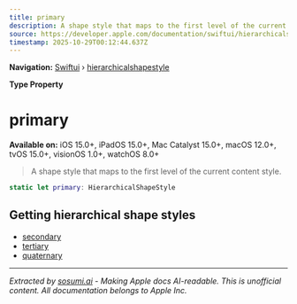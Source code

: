 ```yaml
---
title: primary
description: A shape style that maps to the first level of the current content style.
source: https://developer.apple.com/documentation/swiftui/hierarchicalshapestyle/primary
timestamp: 2025-10-29T00:12:44.637Z
---
```


**Navigation:** [Swiftui](/documentation/swiftui) › [hierarchicalshapestyle](/documentation/swiftui/hierarchicalshapestyle)

**Type Property**

# primary

**Available on:** iOS 15.0+, iPadOS 15.0+, Mac Catalyst 15.0+, macOS 12.0+, tvOS 15.0+, visionOS 1.0+, watchOS 8.0+

> A shape style that maps to the first level of the current content style.

```swift
static let primary: HierarchicalShapeStyle
```

## Getting hierarchical shape styles

- [secondary](/documentation/swiftui/hierarchicalshapestyle/secondary)
- [tertiary](/documentation/swiftui/hierarchicalshapestyle/tertiary)
- [quaternary](/documentation/swiftui/hierarchicalshapestyle/quaternary)

---

*Extracted by [sosumi.ai](https://sosumi.ai) - Making Apple docs AI-readable.*
*This is unofficial content. All documentation belongs to Apple Inc.*

